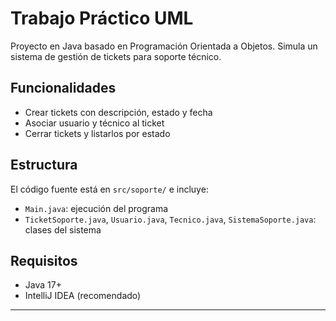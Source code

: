# Trabajo Práctico UML

Proyecto en Java basado en Programación Orientada a Objetos. Simula un sistema de gestión de tickets para soporte técnico.

## Funcionalidades

- Crear tickets con descripción, estado y fecha
- Asociar usuario y técnico al ticket
- Cerrar tickets y listarlos por estado

## Estructura

El código fuente está en `src/soporte/` e incluye:

- `Main.java`: ejecución del programa
- `TicketSoporte.java`, `Usuario.java`, `Tecnico.java`, `SistemaSoporte.java`: clases del sistema

## Requisitos

- Java 17+
- IntelliJ IDEA (recomendado)

---

